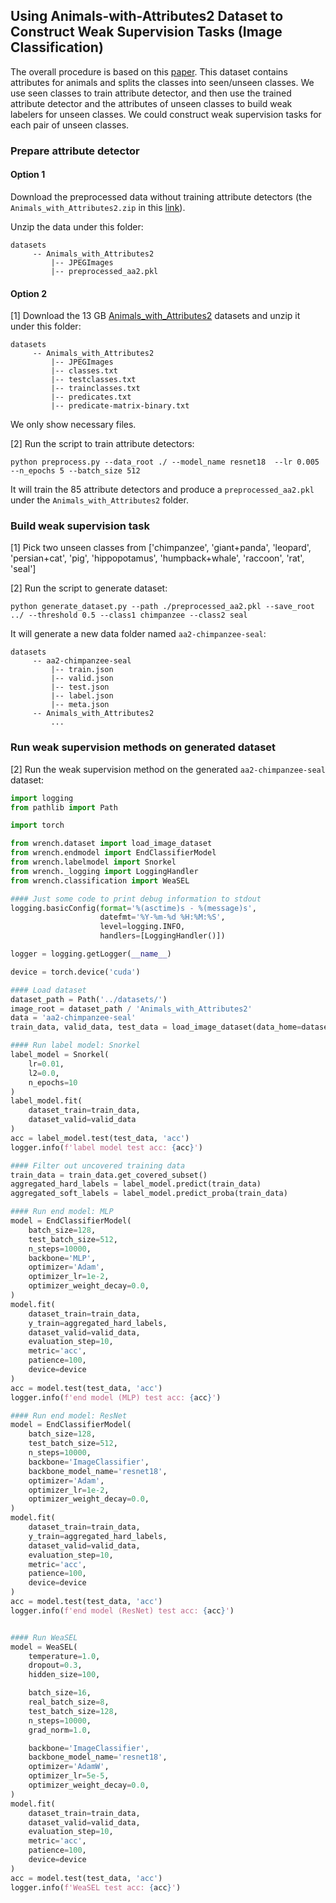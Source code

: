 
## Using Animals-with-Attributes2 Dataset to Construct Weak Supervision Tasks (Image Classification)

The overall procedure is based on this [paper](http://proceedings.mlr.press/v130/mazzetto21a/mazzetto21a.pdf).
This dataset contains attributes for animals and splits the classes into seen/unseen classes.
We use seen classes to train attribute detector, and then use the trained attribute detector and the attributes of unseen classes to build weak labelers for unseen classes.
We could construct weak supervision tasks for each pair of unseen classes.

### Prepare attribute detector

#### Option 1

Download the preprocessed data without training attribute detectors (the `Animals_with_Attributes2.zip` in this [link](https://huggingface.co/datasets/jieyuz2/WRENCH/tree/main)).

Unzip the data under this folder: 

```
datasets 
     -- Animals_with_Attributes2
         |-- JPEGImages
         |-- preprocessed_aa2.pkl
```

#### Option 2

[1] Download the 13 GB [Animals_with_Attributes2](https://cvml.ist.ac.at/AwA2/) datasets and unzip it under this folder: 

```
datasets 
     -- Animals_with_Attributes2
         |-- JPEGImages
         |-- classes.txt
         |-- testclasses.txt
         |-- trainclasses.txt
         |-- predicates.txt
         |-- predicate-matrix-binary.txt
```

We only show necessary files.

[2] Run the script to train attribute detectors:
```
python preprocess.py --data_root ./ --model_name resnet18  --lr 0.005 --n_epochs 5 --batch_size 512
```

It will train the 85 attribute detectors and produce a `preprocessed_aa2.pkl` under the `Animals_with_Attributes2` folder.

### Build weak supervision task

[1] Pick two unseen classes from ['chimpanzee', 'giant+panda', 'leopard', 'persian+cat', 'pig', 'hippopotamus', 'humpback+whale', 'raccoon', 'rat', 'seal']

[2] Run the script to generate dataset:
```
python generate_dataset.py --path ./preprocessed_aa2.pkl --save_root ../ --threshold 0.5 --class1 chimpanzee --class2 seal 
```
It will generate a new data folder named `aa2-chimpanzee-seal`:
```
datasets 
     -- aa2-chimpanzee-seal
         |-- train.json
         |-- valid.json
         |-- test.json
         |-- label.json
         |-- meta.json
     -- Animals_with_Attributes2
         ...
```

### Run weak supervision methods on generated dataset

[2] Run the weak supervision method on the generated `aa2-chimpanzee-seal` dataset:

```python
import logging
from pathlib import Path

import torch

from wrench.dataset import load_image_dataset
from wrench.endmodel import EndClassifierModel
from wrench.labelmodel import Snorkel
from wrench._logging import LoggingHandler
from wrench.classification import WeaSEL

#### Just some code to print debug information to stdout
logging.basicConfig(format='%(asctime)s - %(message)s',
                    datefmt='%Y-%m-%d %H:%M:%S',
                    level=logging.INFO,
                    handlers=[LoggingHandler()])

logger = logging.getLogger(__name__)

device = torch.device('cuda')

#### Load dataset
dataset_path = Path('../datasets/')
image_root = dataset_path / 'Animals_with_Attributes2'
data = 'aa2-chimpanzee-seal'
train_data, valid_data, test_data = load_image_dataset(data_home=dataset_path, dataset=data, image_root_path=image_root, preload_image=True, extract_feature=True)

#### Run label model: Snorkel
label_model = Snorkel(
    lr=0.01,
    l2=0.0,
    n_epochs=10
)
label_model.fit(
    dataset_train=train_data,
    dataset_valid=valid_data
)
acc = label_model.test(test_data, 'acc')
logger.info(f'label model test acc: {acc}')

#### Filter out uncovered training data
train_data = train_data.get_covered_subset()
aggregated_hard_labels = label_model.predict(train_data)
aggregated_soft_labels = label_model.predict_proba(train_data)

#### Run end model: MLP
model = EndClassifierModel(
    batch_size=128,
    test_batch_size=512,
    n_steps=10000,
    backbone='MLP',
    optimizer='Adam',
    optimizer_lr=1e-2,
    optimizer_weight_decay=0.0,
)
model.fit(
    dataset_train=train_data,
    y_train=aggregated_hard_labels,
    dataset_valid=valid_data,
    evaluation_step=10,
    metric='acc',
    patience=100,
    device=device
)
acc = model.test(test_data, 'acc')
logger.info(f'end model (MLP) test acc: {acc}')

#### Run end model: ResNet
model = EndClassifierModel(
    batch_size=128,
    test_batch_size=512,
    n_steps=10000,
    backbone='ImageClassifier',
    backbone_model_name='resnet18',
    optimizer='Adam',
    optimizer_lr=1e-2,
    optimizer_weight_decay=0.0,
)
model.fit(
    dataset_train=train_data,
    y_train=aggregated_hard_labels,
    dataset_valid=valid_data,
    evaluation_step=10,
    metric='acc',
    patience=100,
    device=device
)
acc = model.test(test_data, 'acc')
logger.info(f'end model (ResNet) test acc: {acc}')


#### Run WeaSEL
model = WeaSEL(
    temperature=1.0,
    dropout=0.3,
    hidden_size=100,

    batch_size=16,
    real_batch_size=8,
    test_batch_size=128,
    n_steps=10000,
    grad_norm=1.0,

    backbone='ImageClassifier',
    backbone_model_name='resnet18',
    optimizer='AdamW',
    optimizer_lr=5e-5,
    optimizer_weight_decay=0.0,
)
model.fit(
    dataset_train=train_data,
    dataset_valid=valid_data,
    evaluation_step=10,
    metric='acc',
    patience=100,
    device=device
)
acc = model.test(test_data, 'acc')
logger.info(f'WeaSEL test acc: {acc}')

```
